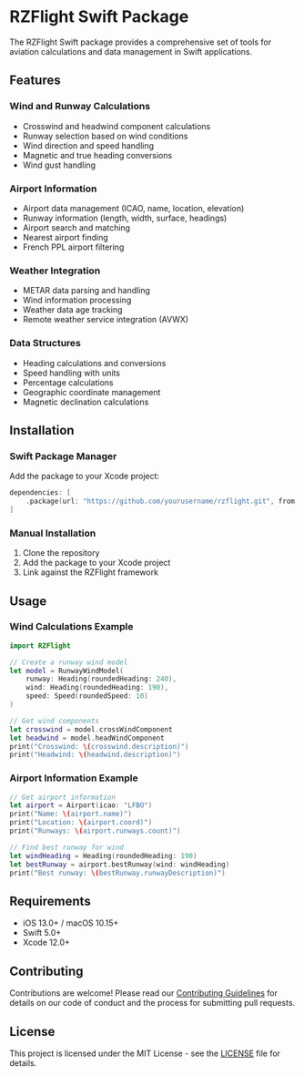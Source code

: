 # RZFlight Swift Package

The RZFlight Swift package provides a comprehensive set of tools for aviation calculations and data management in Swift applications.

## Features

### Wind and Runway Calculations
- Crosswind and headwind component calculations
- Runway selection based on wind conditions
- Wind direction and speed handling
- Magnetic and true heading conversions
- Wind gust handling

### Airport Information
- Airport data management (ICAO, name, location, elevation)
- Runway information (length, width, surface, headings)
- Airport search and matching
- Nearest airport finding
- French PPL airport filtering

### Weather Integration
- METAR data parsing and handling
- Wind information processing
- Weather data age tracking
- Remote weather service integration (AVWX)

### Data Structures
- Heading calculations and conversions
- Speed handling with units
- Percentage calculations
- Geographic coordinate management
- Magnetic declination calculations

## Installation

### Swift Package Manager

Add the package to your Xcode project:

```swift
dependencies: [
    .package(url: "https://github.com/yourusername/rzflight.git", from: "1.0.0")
]
```

### Manual Installation

1. Clone the repository
2. Add the package to your Xcode project
3. Link against the RZFlight framework

## Usage

### Wind Calculations Example

```swift
import RZFlight

// Create a runway wind model
let model = RunwayWindModel(
    runway: Heading(roundedHeading: 240),
    wind: Heading(roundedHeading: 190),
    speed: Speed(roundedSpeed: 10)
)

// Get wind components
let crosswind = model.crossWindComponent
let headwind = model.headWindComponent
print("Crosswind: \(crosswind.description)")
print("Headwind: \(headwind.description)")
```

### Airport Information Example

```swift
// Get airport information
let airport = Airport(icao: "LFBO")
print("Name: \(airport.name)")
print("Location: \(airport.coord)")
print("Runways: \(airport.runways.count)")

// Find best runway for wind
let windHeading = Heading(roundedHeading: 190)
let bestRunway = airport.bestRunway(wind: windHeading)
print("Best runway: \(bestRunway.runwayDescription)")
```

## Requirements

- iOS 13.0+ / macOS 10.15+
- Swift 5.0+
- Xcode 12.0+

## Contributing

Contributions are welcome! Please read our [Contributing Guidelines](CONTRIBUTING.md) for details on our code of conduct and the process for submitting pull requests.

## License

This project is licensed under the MIT License - see the [LICENSE](LICENSE) file for details. 